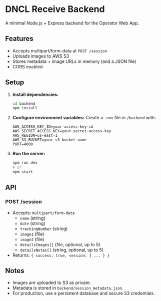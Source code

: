 # DNCL Receive Backend

A minimal Node.js + Express backend for the Operator Web App.

## Features
- Accepts multipart/form-data at `POST /session`
- Uploads images to AWS S3
- Stores metadata + image URLs in memory (and a JSON file)
- CORS enabled

## Setup

1. **Install dependencies:**
   ```bash
   cd backend
   npm install
   ```

2. **Configure environment variables:**
   Create a `.env` file in `/backend` with:
   ```env
   AWS_ACCESS_KEY_ID=your-access-key-id
   AWS_SECRET_ACCESS_KEY=your-secret-access-key
   AWS_REGION=us-east-1
   AWS_S3_BUCKET=your-s3-bucket-name
   PORT=4000
   ```

3. **Run the server:**
   ```bash
   npm run dev
   # or
   npm start
   ```

## API

### POST /session
- Accepts: `multipart/form-data`
  - `name` (string)
  - `date` (string)
  - `trackingNumber` (string)
  - `image1` (file)
  - `image2` (file)
  - `detailsImages[]` (file, optional, up to 5)
  - `detailsNotes[]` (string, optional, up to 5)
- Returns: `{ success: true, session: { ... } }`

## Notes
- Images are uploaded to S3 as private.
- Metadata is stored in `backend/session_metadata.json`.
- For production, use a persistent database and secure S3 credentials. 